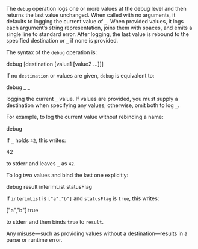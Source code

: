 The `debug` operation logs one or more values at the debug level and then 
returns the last value unchanged. When called with no arguments, it defaults to 
logging the current value of `_`. When provided values, it logs each argument’s 
string representation, joins them with spaces, and emits a single line to 
standard error. After logging, the last value is rebound to the specified 
destination or `_` if none is provided.

The syntax of the `debug` operation is:

  debug [destination [value1 [value2 …]]]

If no `destination` or values are given, `debug` is equivalent to:

  debug _ _

logging the current `_` value. If values are provided, you must supply a 
destination when specifying any values; otherwise, omit both to log `_`.

For example, to log the current value without rebinding a name:

  debug

If `_` holds `42`, this writes:

  42

to stderr and leaves `_` as `42`.

To log two values and bind the last one explicitly:

  debug result interimList statusFlag

If `interimList` is `["a","b"]` and `statusFlag` is `true`, this writes:

  ["a","b"] true

to stderr and then binds `true` to `result`.

Any misuse—such as providing values without a destination—results in a parse or 
runtime error.
